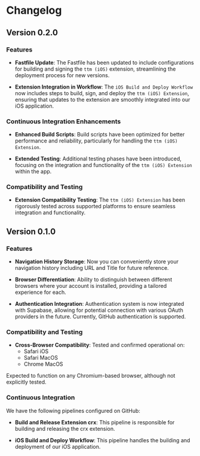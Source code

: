 # Changelog

## Version 0.2.0

### Features

- **Fastfile Update**: The Fastfile has been updated to include configurations for building and signing the `ttm (iOS)` extension, streamlining the deployment process for new versions.

- **Extension Integration in Workflow**: The `iOS Build and Deploy Workflow` now includes steps to build, sign, and deploy the `ttm (iOS) Extension`, ensuring that updates to the extension are smoothly integrated into our iOS application.

### Continuous Integration Enhancements

- **Enhanced Build Scripts**: Build scripts have been optimized for better performance and reliability, particularly for handling the `ttm (iOS) Extension`.

- **Extended Testing**: Additional testing phases have been introduced, focusing on the integration and functionality of the `ttm (iOS) Extension` within the app.

### Compatibility and Testing

- **Extension Compatibility Testing**: The `ttm (iOS) Extension` has been rigorously tested across supported platforms to ensure seamless integration and functionality.


## Version 0.1.0

### Features

- **Navigation History Storage**: Now you can conveniently store your navigation history including URL and Title for future reference.

- **Browser Differentiation**: Ability to distinguish between different browsers where your account is installed, providing a tailored experience for each.

- **Authentication Integration**: Authentication system is now integrated with Supabase, allowing for potential connection with various OAuth providers in the future. Currently, GitHub authentication is supported.

### Compatibility and Testing

- **Cross-Browser Compatibility**: Tested and confirmed operational on:
    - Safari iOS
    - Safari MacOS
    - Chrome MacOS

Expected to function on any Chromium-based browser, although not explicitly tested.

### Continuous Integration

We have the following pipelines configured on GitHub:

- **Build and Release Extension crx**: This pipeline is responsible for building and releasing the crx extension.

- **iOS Build and Deploy Workflow**: This pipeline handles the building and deployment of our iOS application.
